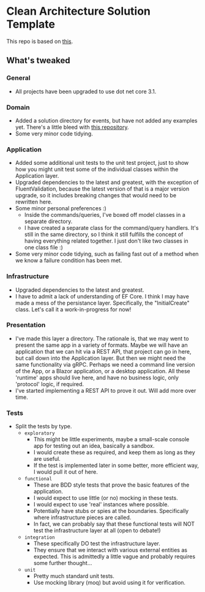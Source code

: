 # Clean Architecture Solution Template

This repo is based on [this](https://github.com/jasontaylordev/CleanArchitecture).

## What's tweaked

### General

- All projects have been upgraded to use dot net core 3.1.

### Domain

- Added a solution directory for events, but have not added any examples yet. There's a little bleed with [this repository](https://github.com/ardalis/CleanArchitecture).
- Some very minor code tidying.

### Application

- Added some additional unit tests to the unit test project, just to show how you might unit test some of the individual classes within the Application layer.
- Upgraded dependencies to the latest and greatest, with the exception of FluentValidation, because the latest version of that is a major version upgrade, so it includes breaking changes that would need to be rewritten here.
- Some minor personal preferences :)
    - Inside the commands/queries, I've boxed off model classes in a separate directory.
    - I have created a separate class for the command/query handlers. It's still in the same directory, so I think it still fulfills the concept of having everything related together. I just don't like two classes in one class file :)
- Some very minor code tidying, such as failing fast out of a method when we know a failure condition has been met.

### Infrastructure

- Upgraded dependencies to the latest and greatest.
- I have to admit a lack of understanding of EF Core. I think I may have made a mess of the persistance layer. Specifically,  the "InitialCreate" class. Let's call it a work-in-progress for now! 

### Presentation

- I've made this layer a directory. The rationale is, that we may went to present the same app in a variety of formats. Maybe we will have an application that we can hit via a REST API, that project can go in here, but call down into the Application layer. But then we might need the same functionality via gRPC. Perhaps we need a command line version of the App, or a Blazor application, or a desktop application. All these 'runtime' apps should live here, and have no business logic, only 'protocol' logic, if required.
- I've started implementing a REST API to prove it out. Will add more over time.

### Tests

- Split the tests by type.
    - `exploratory`
        - This might be little experiments, maybe a small-scale console app for testing out an idea, basically a sandbox.
        - I would create these as required, and keep them as long as they are useful.
        - If the test is implemented later in some better, more efficient way, I would pull it out of here.
    - `functional`
        - These are BDD style tests that prove the basic features of the application.
        - I would expect to use little (or no) mocking in these tests.
        - I would expect to use 'real' instances where possible.
        - Potentially have stubs or spies at the boundaries. Specifically where infrastructure pieces are called.
        - In fact, we can probably say that these functional tests will NOT test the infrastructure layer at all (open to debate!)
    - `integration`
        - These specifically DO test the infrastructure layer.
        - They ensure that we interact with various external entities as expected. This is admittedly a little vague and probably requires some further thought...
    - `unit`
        - Pretty much standard unit tests.
        - Use mocking library (moq) but avoid using it for verification.
